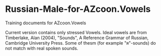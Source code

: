 # Russian-Male-for-AZcoon.Vowels
Training documents for AZcoon.Vowels

Current version contains only stressed Vowels. Ideal vowels are from Timberlake, Alan (2004), "Sounds", A Reference Grammar of Russian, Cambridge University Press. Some of thesm (for example "я"-sounds) do not match with real spoken sounds.
